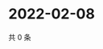 # 2022-02-08

共 0 条

<!-- BEGIN WEIBO -->
<!-- 最后更新时间 Tue Feb 08 2022 18:00:40 GMT+0800 (China Standard Time) -->

<!-- END WEIBO -->
